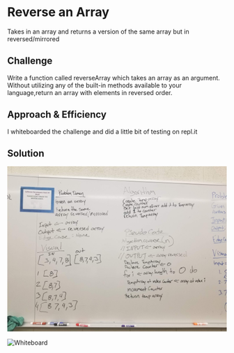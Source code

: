 # Reverse an Array
Takes in an array and returns a version of the same array but in reversed/mirrored

## Challenge
Write a function called reverseArray which takes an array as an argument. Without utilizing any of the built-in methods available to your language,return an array with elements in reversed order.
## Approach & Efficiency
I whiteboarded the challenge and did a little bit of testing on repl.it

## Solution
![alt text](https://raw.githubusercontent.com/felipedelatorre/data-structures-and-algorithms/master/code-challenges/401/arrayReverse/assets/array-reverse.jpg)

![Whiteboard](/assets/array-reverse_2.jpg)
